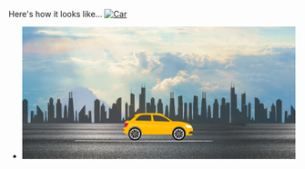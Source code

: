 Here's how it looks like...
[![Car](https://img.shields.io/badge/-Car-000?style=flat&logo=Car&logoColor=white)]()
- ![Reference Image](/Preview.png)